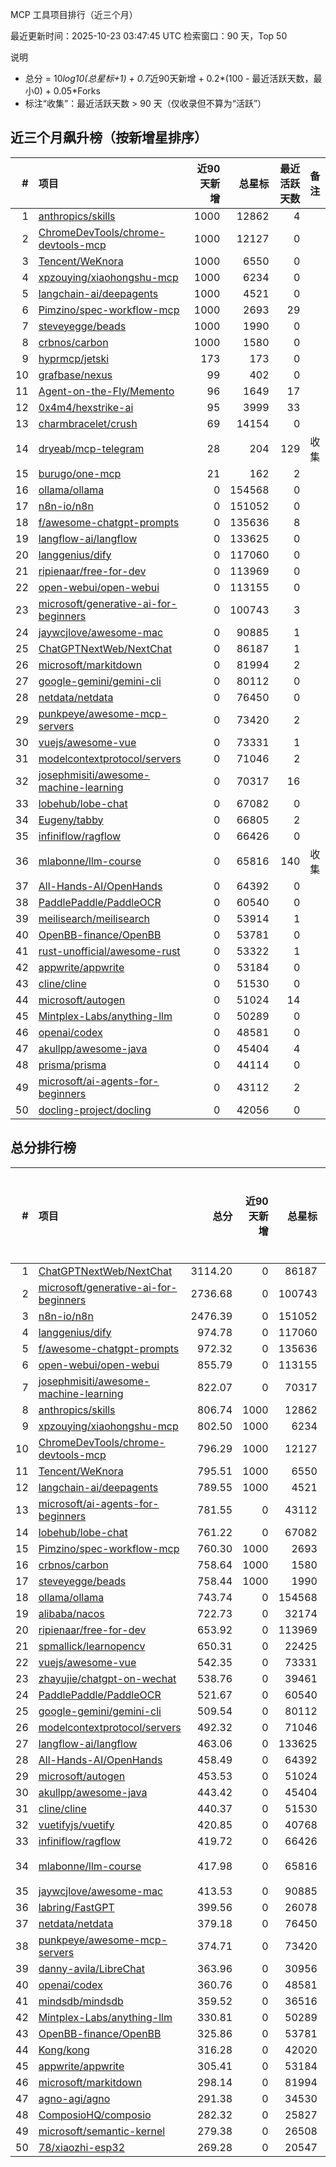 MCP 工具项目排行（近三个月）

最近更新时间：2025-10-23 03:47:45 UTC
检索窗口：90 天，Top 50

说明
- 总分 = 10*log10(总星标+1) + 0.7*近90天新增 + 0.2*(100 - 最近活跃天数，最小0) + 0.05*Forks
- 标注“收集”：最近活跃天数 > 90 天（仅收录但不算为“活跃”）

## 近三个月飙升榜（按新增星排序）
| # | 项目 | 近90天新增 | 总星标 | 最近活跃天数 | 备注 |
|---:|:-----|-----------:|-------:|------------:|:-----|
| 1 | [anthropics/skills](https://github.com/anthropics/skills) | 1000 | 12862 | 4 |  |
| 2 | [ChromeDevTools/chrome-devtools-mcp](https://github.com/ChromeDevTools/chrome-devtools-mcp) | 1000 | 12127 | 0 |  |
| 3 | [Tencent/WeKnora](https://github.com/Tencent/WeKnora) | 1000 | 6550 | 0 |  |
| 4 | [xpzouying/xiaohongshu-mcp](https://github.com/xpzouying/xiaohongshu-mcp) | 1000 | 6234 | 0 |  |
| 5 | [langchain-ai/deepagents](https://github.com/langchain-ai/deepagents) | 1000 | 4521 | 0 |  |
| 6 | [Pimzino/spec-workflow-mcp](https://github.com/Pimzino/spec-workflow-mcp) | 1000 | 2693 | 29 |  |
| 7 | [steveyegge/beads](https://github.com/steveyegge/beads) | 1000 | 1990 | 0 |  |
| 8 | [crbnos/carbon](https://github.com/crbnos/carbon) | 1000 | 1580 | 0 |  |
| 9 | [hyprmcp/jetski](https://github.com/hyprmcp/jetski) | 173 | 173 | 0 |  |
| 10 | [grafbase/nexus](https://github.com/grafbase/nexus) | 99 | 402 | 0 |  |
| 11 | [Agent-on-the-Fly/Memento](https://github.com/Agent-on-the-Fly/Memento) | 96 | 1649 | 17 |  |
| 12 | [0x4m4/hexstrike-ai](https://github.com/0x4m4/hexstrike-ai) | 95 | 3999 | 33 |  |
| 13 | [charmbracelet/crush](https://github.com/charmbracelet/crush) | 69 | 14154 | 0 |  |
| 14 | [dryeab/mcp-telegram](https://github.com/dryeab/mcp-telegram) | 28 | 204 | 129 | 收集 |
| 15 | [burugo/one-mcp](https://github.com/burugo/one-mcp) | 21 | 162 | 2 |  |
| 16 | [ollama/ollama](https://github.com/ollama/ollama) | 0 | 154568 | 0 |  |
| 17 | [n8n-io/n8n](https://github.com/n8n-io/n8n) | 0 | 151052 | 0 |  |
| 18 | [f/awesome-chatgpt-prompts](https://github.com/f/awesome-chatgpt-prompts) | 0 | 135636 | 8 |  |
| 19 | [langflow-ai/langflow](https://github.com/langflow-ai/langflow) | 0 | 133625 | 0 |  |
| 20 | [langgenius/dify](https://github.com/langgenius/dify) | 0 | 117060 | 0 |  |
| 21 | [ripienaar/free-for-dev](https://github.com/ripienaar/free-for-dev) | 0 | 113969 | 0 |  |
| 22 | [open-webui/open-webui](https://github.com/open-webui/open-webui) | 0 | 113155 | 0 |  |
| 23 | [microsoft/generative-ai-for-beginners](https://github.com/microsoft/generative-ai-for-beginners) | 0 | 100743 | 3 |  |
| 24 | [jaywcjlove/awesome-mac](https://github.com/jaywcjlove/awesome-mac) | 0 | 90885 | 1 |  |
| 25 | [ChatGPTNextWeb/NextChat](https://github.com/ChatGPTNextWeb/NextChat) | 0 | 86187 | 1 |  |
| 26 | [microsoft/markitdown](https://github.com/microsoft/markitdown) | 0 | 81994 | 2 |  |
| 27 | [google-gemini/gemini-cli](https://github.com/google-gemini/gemini-cli) | 0 | 80112 | 0 |  |
| 28 | [netdata/netdata](https://github.com/netdata/netdata) | 0 | 76450 | 0 |  |
| 29 | [punkpeye/awesome-mcp-servers](https://github.com/punkpeye/awesome-mcp-servers) | 0 | 73420 | 2 |  |
| 30 | [vuejs/awesome-vue](https://github.com/vuejs/awesome-vue) | 0 | 73331 | 1 |  |
| 31 | [modelcontextprotocol/servers](https://github.com/modelcontextprotocol/servers) | 0 | 71046 | 2 |  |
| 32 | [josephmisiti/awesome-machine-learning](https://github.com/josephmisiti/awesome-machine-learning) | 0 | 70317 | 16 |  |
| 33 | [lobehub/lobe-chat](https://github.com/lobehub/lobe-chat) | 0 | 67082 | 0 |  |
| 34 | [Eugeny/tabby](https://github.com/Eugeny/tabby) | 0 | 66805 | 2 |  |
| 35 | [infiniflow/ragflow](https://github.com/infiniflow/ragflow) | 0 | 66426 | 0 |  |
| 36 | [mlabonne/llm-course](https://github.com/mlabonne/llm-course) | 0 | 65816 | 140 | 收集 |
| 37 | [All-Hands-AI/OpenHands](https://github.com/All-Hands-AI/OpenHands) | 0 | 64392 | 0 |  |
| 38 | [PaddlePaddle/PaddleOCR](https://github.com/PaddlePaddle/PaddleOCR) | 0 | 60540 | 0 |  |
| 39 | [meilisearch/meilisearch](https://github.com/meilisearch/meilisearch) | 0 | 53914 | 1 |  |
| 40 | [OpenBB-finance/OpenBB](https://github.com/OpenBB-finance/OpenBB) | 0 | 53781 | 0 |  |
| 41 | [rust-unofficial/awesome-rust](https://github.com/rust-unofficial/awesome-rust) | 0 | 53322 | 1 |  |
| 42 | [appwrite/appwrite](https://github.com/appwrite/appwrite) | 0 | 53184 | 0 |  |
| 43 | [cline/cline](https://github.com/cline/cline) | 0 | 51530 | 0 |  |
| 44 | [microsoft/autogen](https://github.com/microsoft/autogen) | 0 | 51024 | 14 |  |
| 45 | [Mintplex-Labs/anything-llm](https://github.com/Mintplex-Labs/anything-llm) | 0 | 50289 | 0 |  |
| 46 | [openai/codex](https://github.com/openai/codex) | 0 | 48581 | 0 |  |
| 47 | [akullpp/awesome-java](https://github.com/akullpp/awesome-java) | 0 | 45404 | 4 |  |
| 48 | [prisma/prisma](https://github.com/prisma/prisma) | 0 | 44114 | 0 |  |
| 49 | [microsoft/ai-agents-for-beginners](https://github.com/microsoft/ai-agents-for-beginners) | 0 | 43112 | 2 |  |
| 50 | [docling-project/docling](https://github.com/docling-project/docling) | 0 | 42056 | 0 |  |


## 总分排行榜
| # | 项目 | 总分 | 近90天新增 | 总星标 | Forks | 最近活跃天数 | 备注 |
|---:|:-----|----:|-----------:|-------:|------:|------------:|:-----|
| 1 | [ChatGPTNextWeb/NextChat](https://github.com/ChatGPTNextWeb/NextChat) | 3114.20 | 0 | 86187 | 60901 | 1 |  |
| 2 | [microsoft/generative-ai-for-beginners](https://github.com/microsoft/generative-ai-for-beginners) | 2736.68 | 0 | 100743 | 53345 | 3 |  |
| 3 | [n8n-io/n8n](https://github.com/n8n-io/n8n) | 2476.39 | 0 | 151052 | 48092 | 0 |  |
| 4 | [langgenius/dify](https://github.com/langgenius/dify) | 974.78 | 0 | 117060 | 18082 | 0 |  |
| 5 | [f/awesome-chatgpt-prompts](https://github.com/f/awesome-chatgpt-prompts) | 972.32 | 0 | 135636 | 18052 | 8 |  |
| 6 | [open-webui/open-webui](https://github.com/open-webui/open-webui) | 855.79 | 0 | 113155 | 15705 | 0 |  |
| 7 | [josephmisiti/awesome-machine-learning](https://github.com/josephmisiti/awesome-machine-learning) | 822.07 | 0 | 70317 | 15136 | 16 |  |
| 8 | [anthropics/skills](https://github.com/anthropics/skills) | 806.74 | 1000 | 12862 | 929 | 4 |  |
| 9 | [xpzouying/xiaohongshu-mcp](https://github.com/xpzouying/xiaohongshu-mcp) | 802.50 | 1000 | 6234 | 891 | 0 |  |
| 10 | [ChromeDevTools/chrome-devtools-mcp](https://github.com/ChromeDevTools/chrome-devtools-mcp) | 796.29 | 1000 | 12127 | 709 | 0 |  |
| 11 | [Tencent/WeKnora](https://github.com/Tencent/WeKnora) | 795.51 | 1000 | 6550 | 747 | 0 |  |
| 12 | [langchain-ai/deepagents](https://github.com/langchain-ai/deepagents) | 789.55 | 1000 | 4521 | 660 | 0 |  |
| 13 | [microsoft/ai-agents-for-beginners](https://github.com/microsoft/ai-agents-for-beginners) | 781.55 | 0 | 43112 | 14312 | 2 |  |
| 14 | [lobehub/lobe-chat](https://github.com/lobehub/lobe-chat) | 761.22 | 0 | 67082 | 13859 | 0 |  |
| 15 | [Pimzino/spec-workflow-mcp](https://github.com/Pimzino/spec-workflow-mcp) | 760.30 | 1000 | 2693 | 236 | 29 |  |
| 16 | [crbnos/carbon](https://github.com/crbnos/carbon) | 758.64 | 1000 | 1580 | 133 | 0 |  |
| 17 | [steveyegge/beads](https://github.com/steveyegge/beads) | 758.44 | 1000 | 1990 | 109 | 0 |  |
| 18 | [ollama/ollama](https://github.com/ollama/ollama) | 743.74 | 0 | 154568 | 13437 | 0 |  |
| 19 | [alibaba/nacos](https://github.com/alibaba/nacos) | 722.73 | 0 | 32174 | 13157 | 1 |  |
| 20 | [ripienaar/free-for-dev](https://github.com/ripienaar/free-for-dev) | 653.92 | 0 | 113969 | 11667 | 0 |  |
| 21 | [spmallick/learnopencv](https://github.com/spmallick/learnopencv) | 650.31 | 0 | 22425 | 11736 | 0 |  |
| 22 | [vuejs/awesome-vue](https://github.com/vuejs/awesome-vue) | 542.35 | 0 | 73331 | 9478 | 1 |  |
| 23 | [zhayujie/chatgpt-on-wechat](https://github.com/zhayujie/chatgpt-on-wechat) | 538.76 | 0 | 39461 | 9456 | 0 |  |
| 24 | [PaddlePaddle/PaddleOCR](https://github.com/PaddlePaddle/PaddleOCR) | 521.67 | 0 | 60540 | 9077 | 0 |  |
| 25 | [google-gemini/gemini-cli](https://github.com/google-gemini/gemini-cli) | 509.54 | 0 | 80112 | 8810 | 0 |  |
| 26 | [modelcontextprotocol/servers](https://github.com/modelcontextprotocol/servers) | 492.32 | 0 | 71046 | 8484 | 2 |  |
| 27 | [langflow-ai/langflow](https://github.com/langflow-ai/langflow) | 463.06 | 0 | 133625 | 7836 | 0 |  |
| 28 | [All-Hands-AI/OpenHands](https://github.com/All-Hands-AI/OpenHands) | 458.49 | 0 | 64392 | 7808 | 0 |  |
| 29 | [microsoft/autogen](https://github.com/microsoft/autogen) | 453.53 | 0 | 51024 | 7785 | 14 |  |
| 30 | [akullpp/awesome-java](https://github.com/akullpp/awesome-java) | 443.42 | 0 | 45404 | 7553 | 4 |  |
| 31 | [cline/cline](https://github.com/cline/cline) | 440.37 | 0 | 51530 | 7465 | 0 |  |
| 32 | [vuetifyjs/vuetify](https://github.com/vuetifyjs/vuetify) | 420.85 | 0 | 40768 | 7095 | 0 |  |
| 33 | [infiniflow/ragflow](https://github.com/infiniflow/ragflow) | 419.72 | 0 | 66426 | 7030 | 0 |  |
| 34 | [mlabonne/llm-course](https://github.com/mlabonne/llm-course) | 417.98 | 0 | 65816 | 7396 | 140 | 收集 |
| 35 | [jaywcjlove/awesome-mac](https://github.com/jaywcjlove/awesome-mac) | 413.53 | 0 | 90885 | 6883 | 1 |  |
| 36 | [labring/FastGPT](https://github.com/labring/FastGPT) | 399.56 | 0 | 26078 | 6708 | 0 |  |
| 37 | [netdata/netdata](https://github.com/netdata/netdata) | 379.18 | 0 | 76450 | 6207 | 0 |  |
| 38 | [punkpeye/awesome-mcp-servers](https://github.com/punkpeye/awesome-mcp-servers) | 374.71 | 0 | 73420 | 6129 | 2 |  |
| 39 | [danny-avila/LibreChat](https://github.com/danny-avila/LibreChat) | 363.96 | 0 | 30956 | 5981 | 0 |  |
| 40 | [openai/codex](https://github.com/openai/codex) | 360.76 | 0 | 48581 | 5878 | 0 |  |
| 41 | [mindsdb/mindsdb](https://github.com/mindsdb/mindsdb) | 359.52 | 0 | 36516 | 5878 | 0 |  |
| 42 | [Mintplex-Labs/anything-llm](https://github.com/Mintplex-Labs/anything-llm) | 330.81 | 0 | 50289 | 5276 | 0 |  |
| 43 | [OpenBB-finance/OpenBB](https://github.com/OpenBB-finance/OpenBB) | 325.86 | 0 | 53781 | 5171 | 0 |  |
| 44 | [Kong/kong](https://github.com/Kong/kong) | 316.28 | 0 | 42020 | 5005 | 1 |  |
| 45 | [appwrite/appwrite](https://github.com/appwrite/appwrite) | 305.41 | 0 | 53184 | 4763 | 0 |  |
| 46 | [microsoft/markitdown](https://github.com/microsoft/markitdown) | 298.14 | 0 | 81994 | 4588 | 2 |  |
| 47 | [agno-agi/agno](https://github.com/agno-agi/agno) | 291.38 | 0 | 34530 | 4520 | 0 |  |
| 48 | [ComposioHQ/composio](https://github.com/ComposioHQ/composio) | 282.32 | 0 | 25827 | 4364 | 0 |  |
| 49 | [microsoft/semantic-kernel](https://github.com/microsoft/semantic-kernel) | 279.38 | 0 | 26508 | 4303 | 0 |  |
| 50 | [78/xiaozhi-esp32](https://github.com/78/xiaozhi-esp32) | 269.28 | 0 | 20547 | 4127 | 1 |  |
